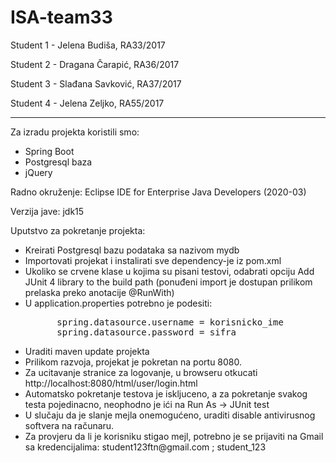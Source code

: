 # ISA-team33

Student 1 - Jelena Budiša, RA33/2017

Student 2 - Dragana Čarapić, RA36/2017

Student 3 - Slađana Savković, RA37/2017

Student 4 - Jelena Zeljko, RA55/2017

--------------------------------------------------------------------------------------

Za izradu projekta koristili smo: 
<ul>
  <li> Spring Boot </li>
  <li> Postgresql baza </li>
  <li> jQuery </li>
</ul>

Radno okruženje: Eclipse IDE for Enterprise Java Developers (2020-03)

Verzija jave: jdk15

Uputstvo za pokretanje projekta:
<ul>
  <li>Kreirati Postgresql bazu podataka sa nazivom mydb </li>  
  <li>Importovati projekat i instalirati sve dependency-je iz pom.xml </li>  
  <li>Ukoliko se crvene klase u kojima su pisani testovi, odabrati opciju Add JUnit 4 library to the build path (ponuđeni import je dostupan prilikom prelaska preko anotacije @RunWith)</li>  
  <li>U application.properties potrebno je podesiti:
    <pre>
      spring.datasource.username = korisnicko_ime
      spring.datasource.password = sifra </pre> </li>
  <li> Uraditi maven update projekta </li>
  <li> Prilikom razvoja, projekat je pokretan na portu 8080. </li>
  <li> Za ucitavanje stranice za logovanje, u browseru otkucati http://localhost:8080/html/user/login.html </li>
  <li> Automatsko pokretanje testova je iskljuceno, a za pokretanje svakog testa pojedinacno, neophodno je ići na Run As -> JUnit test </li>
  <li> U slučaju da je slanje mejla onemogućeno, uraditi disable antivirusnog softvera na računaru. </li>
  <li> Za provjeru da li je korisniku stigao mejl, potrebno je se prijaviti na Gmail sa kredencijalima: student123ftn@gmail.com ; student_123 </li>
</ul>
